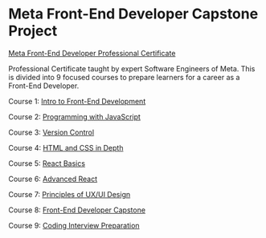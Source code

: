 # Meta Front-End Developer Capstone Project
[Meta Front-End Developer Professional Certificate](https://www.coursera.org/professional-certificates/meta-front-end-developer?utm_source=gg&utm_medium=sem&utm_campaign=B2C_NAMER_meta-front-end-developer_meta_FTCOF_professional-certificates_facebook-meta-country-US-country-CA&utm_content=B2C&campaignid=17619184706&adgroupid=136984750966&device=c&keyword=front%20end%20developer%20course&matchtype=b&network=g&devicemodel=&adpostion=&creativeid=607131113492&hide_mobile_promo&gclid=CjwKCAjwp6CkBhB_EiwAlQVyxYlKPtAZiTCA0KJNwADN6zXWFc20sd7S-hps9qkK7f-QlVReCY1NIRoCXfkQAvD_BwE)

Professional Certificate taught by expert Software Engineers of Meta. This is divided into 9 focused courses to prepare learners for a career as a Front-End Developer.

Course 1: [Intro to Front-End Development](https://www.coursera.org/learn/introduction-to-front-end-development?specialization=meta-front-end-developer)

Course 2: [Programming with JavaScript](https://www.coursera.org/learn/programming-with-javascript?specialization=meta-front-end-developer)

Course 3: [Version Control](https://www.coursera.org/learn/introduction-to-version-control?specialization=meta-front-end-developer)

Course 4: [HTML and CSS in Depth](https://www.coursera.org/learn/html-and-css-in-depth?specialization=meta-front-end-developer)

Course 5: [React Basics](https://www.coursera.org/learn/react-basics?specialization=meta-front-end-developer)

Course 6: [Advanced React](https://www.coursera.org/learn/advanced-react?specialization=meta-front-end-developer)

Course 7: [Principles of UX/UI Design](https://www.coursera.org/learn/principles-of-ux-ui-design?specialization=meta-front-end-developer)

Course 8: [Front-End Developer Capstone](https://www.coursera.org/learn/meta-front-end-developer-capstone?specialization=meta-front-end-developer)

Course 9: [Coding Interview Preparation](https://www.coursera.org/learn/coding-interview-preparation?specialization=meta-front-end-developer)
